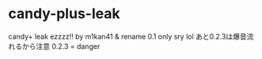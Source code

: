# candy-plus-leak
candy+ leak ezzzz!! by m1kan41
& rename 0.1 only
sry lol
あと0.2.3は爆音流れるから注意
0.2.3 = danger
